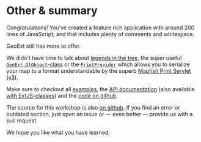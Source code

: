 # Other & summary

Congratulations! You've created a feature rich application with around 200 lines of JavaScript; and that includes plenty of comments and whitespace.

GeoExt still has more to offer.

We didn't have time to talk about [legends in the tree](http://rawgit.com/geoext/geoext3/master/examples/tree/tree-legend-simple.html), the super useful [`GeoExt.OlObject`-class](http://rawgit.com/geoext/geoext3/master/examples/mapviewform/mapviewform.html) or the [`PrintProvider`](http://rawgit.com/geoext/geoext3/master/examples/print/basic-mapfish.html) which allows you to serialize your map to a format understandable by the superb [Mapfish Print Servlet (v3)](http://mapfish.github.io/mapfish-print-doc/#/overview).

Make sure to checkout all [examples](http://geoext.github.io/geoext3/), the [API documentation](https://geoext.github.io/geoext3/v3.0.0/docs/) (also available [with ExtJS-classes](https://geoext.github.io/geoext3/v3.0.0/docs-w-ext/)) and the [code on github](https://github.com/geoext/geoext3).

The source for this workshop is also [on github](https://github.com/geoext/geoext3-ws). If you find an error or outdated section, just open an issue or &mdash; even better &mdash; provide us with a pull request.

We hope you like what you have learned.
